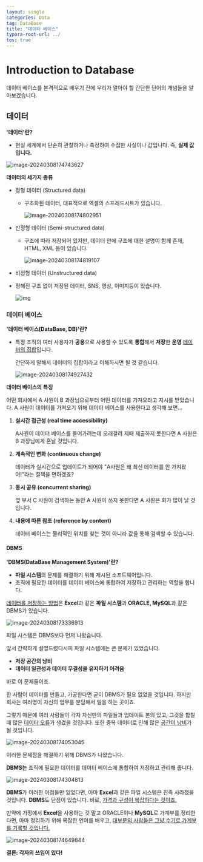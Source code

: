 ```yaml
---
layout: single
categories: Data
tag: DataBase
title: "데이터 베이스"
typora-root-url: ../
tos: true
---
```


# Introduction to Database 

데이터 베이스를 본격적으로 배우기 전에 우리가 알아야 할 간단한 단어의 개념들을 알아보겠습니다.



## 데이터

**'데이터'란?**

- 현실 세계에서 단순히 관찰하거나 측정하여 수집한 사실이나 값입니다. 즉, **실제 값입니다.**

![image-20240308174743627](/images/2024-03-08-database(1)/image-20240308174743627.png)



**데이터의 세가지 종류**

- 정형 데이터 (Structured data)

  - 구조화된 데이터, 대표적으로 엑셀의 스프레드시트가 있습니다.

    ![image-20240308174802951](/images/2024-03-08-database(1)/image-20240308174802951.png)

    

- 반정형 데이터 (Semi-structured data)

  - 구조에 따라 저장되어 있지만, 데이터 안에 구조에 대한 설명이 함께 존재, HTML, XML 등이 있습니다.

    ![image-20240308174819107](/images/2024-03-08-database(1)/image-20240308174819107.png)

    

-  비정형 데이터 (Unstructured data)

  - 정해진 구조 없이 저장된 데이터, SNS, 영상, 이미지등이 있습니다.

    ![img](https://hashmm.com/content/images/2021/07/image-16.png)



### 데이터 베이스

**'데이터 베이스(DataBase, DB)'란?**

- 특정 조직의 여러 사용자가 **공용**으로 사용할 수 있도록 **통합**해서 **저장**한 **운영** <u>데이터의 집합</u>입니다. 

  간단하게 말해서 데이터의 집합이라고 이해하시면 될 것 같습니다.

  ![image-20240308174927432](/images/2024-03-08-database(1)/image-20240308174927432.png)



**데이터 베이스의 특징**

어떤 회사에서 A 사원이 B 과장님으로부터 어떤 데이터를 가져오라고 지시를 받았습니다. A 사원이 데이터를 가져오기 위해 데이터 베이스를 사용한다고 생각해 보면...

1. **실시간 접근성 (real time accessibility)**

   A사원이 데이터 베이스를 들어가려는데 오래걸려 제때 제출하지 못한다면 A 사원은 B 과장님에게 혼날 것입니다.

2. **계속적인 변화 (continuous change)**

   데이터가 실시간으로 업데이트가 되어야 "A사원은 왜 최신 데이터를 안 가져왔어!"라는 질책을 면하겠죠?

3. **동시 공유 (concurrent sharing)**

   옆 부서 C 사원이 검색하는 동안 A 사원이 쓰지 못한다면 A 사원은 화가 많이 날 것 입니다.

4. **내용에 따른 참조 (reference by content)**

   데이터 베이스는 물리적인 위치를 찾는 것이 아니라 값을 통해 검색할 수 있습니다.



#### DBMS

**'DBMS(DataBase Management System)'란?**

- **파일 시스템**의 문제를 해결하기 위해 제시된 소프트웨어입니다.
- 조직에 필요한 데이터를 데이터 베이스에 통합하여 저장하고 관리하는 역할을 합니다.



<u>데이터를 저장하는 방법</u>은 **Excel**과 같은 **파일 시스템**과 **ORACLE, MySQL**과 같은 DBMS가 있습니다.

![image-20240308173336913](/images/2024-03-08-database(1)/image-20240308173336913.png)

파일 시스템은 DBMS보다 먼저 나왔습니다.

앞서 간략하게 설명드렸다시피 파일 시스템에는 큰 문제가 있었습니다. 

- **저장 공간의 낭비**
- **데이터 일관성과 데이터 무결성을 유지하기 어려움**

바로 이 문제들이죠.



한 사람이 데이터를 만들고, 가공한다면 굳이 DBMS가 필요 없었을 것입니다. 하지만 회사는 여러명이 자신의 업무를 분담해서 일을 하는 곳이죠.

그렇기 때문에 여러 사람들이 각자 자신만의 파일들과 업데이트 본의 있고, 그것을 합칠 때 많은 <u>데이터 오류</u>가 생겼을 것입니다. 또한 중복 데이터로 인해 많은 <u>공간이 낭비</u>가 될 것입니다.

![image-20240308174053045](/images/2024-03-08-database(1)/image-20240308174053045.png)



이러한 문제점을 해결하기 위해 DBMS가 나왔습니다.

**DBMS는** 조직에 필요한 데이터를 데이터 베이스에 통합하여 저장하고 관리해 줍니다.

![image-20240308174304813](/images/2024-03-08-database(1)/image-20240308174304813.png)

**DBMS**가 이러한 이점들만 있었다면, 아마 **Excel**과 같은 파일 시스템은 진즉 사라졌을 것입니다. **DBMS**도 단점이 있습니다. 바로, <u>가격과 구성이 복잡하다는 것이죠.</u> 

만약에 가정에서 **Excel**을 사용하는 것 말고 ORACLE이나 **MySQL**로 가계부를 정리한다면, 아마 정리하기 위해 복잡한 언어를 배우고, <u>대부분의 사람들은 그냥 수기로 가계부를 기록할 것입니다.</u> 

![image-20240308174649844](/images/2024-03-08-database(1)/image-20240308174649844.png)

**결론: 각자의 쓰임이 있다!**





